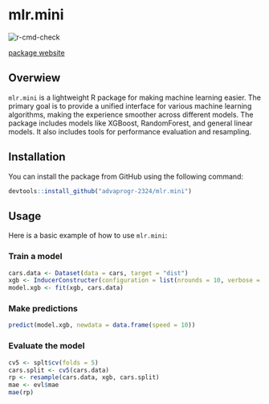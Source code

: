# mlr.mini

![r-cmd-check](https://github.com/AdvaProgR-2324/mlr.mini/actions/workflows/r-cmd-check.yml/badge.svg)

[package website](https://advaprogr-2324.github.io/mlr.mini/)

## Overwiew

`mlr.mini` is a lightweight R package for making machine learning easier. The primary goal is to provide a unified interface for various machine learning algorithms, making the experience smoother across different models. The package includes models like XGBoost, RandomForest, and general linear models. It also includes tools for performance evaluation and resampling.

## Installation

You can install the package from GitHub using the following command:

``` r
devtools::install_github("advaprogr-2324/mlr.mini")
```

## Usage

Here is a basic example of how to use `mlr.mini`:

### Train a model

``` r
cars.data <- Dataset(data = cars, target = "dist")
xgb <- InducerConstructer(configuration = list(nrounds = 10, verbose = 0), method = "XGBoost")
model.xgb <- fit(xgb, cars.data)
```

### Make predictions

``` r
predict(model.xgb, newdata = data.frame(speed = 10))
```

### Evaluate the model

``` r
cv5 <- splt$cv(folds = 5)
cars.split <- cv5(cars.data)
rp <- resample(cars.data, xgb, cars.split)
mae <- evl$mae
mae(rp)
```
